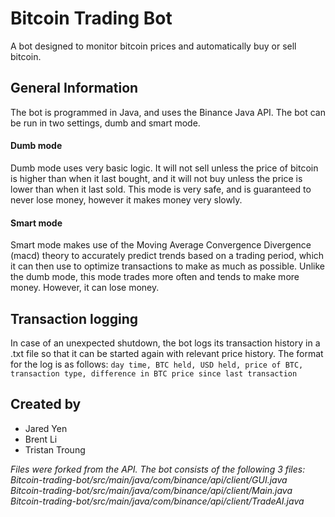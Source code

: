 # Bitcoin Trading Bot
A bot designed to monitor bitcoin prices and automatically buy or sell bitcoin. 

## General Information
The bot is programmed in Java, and uses the Binance Java API. 
The bot can be run in two settings, dumb and smart mode. 

#### Dumb mode
Dumb mode uses very basic logic. It will not sell unless the price of bitcoin is higher than when it last bought, and it will not buy unless the price is lower than when it last sold. This mode is very safe, and is guaranteed to never lose money, however it makes money very slowly. 

#### Smart mode
Smart mode makes use of the Moving Average Convergence Divergence (macd) theory to accurately predict trends based on a trading period, which it can then use to optimize transactions to make as much as possible. Unlike the dumb mode, this mode trades more often and tends to make more money. However, it can lose money. 

## Transaction logging
In case of an unexpected shutdown, the bot logs its transaction history in a .txt file so that it can be started again with relevant price history. The format for the log is as follows:
`day time, BTC held, USD held, price of BTC, transaction type, difference in BTC price since last transaction`

## Created by
- Jared Yen
- Brent Li
- Tristan Troung

*Files were forked from the API. The bot consists of the following 3 files:                                                              
Bitcoin-trading-bot/src/main/java/com/binance/api/client/GUI.java                                                         
Bitcoin-trading-bot/src/main/java/com/binance/api/client/Main.java                                                
Bitcoin-trading-bot/src/main/java/com/binance/api/client/TradeAI.java*
